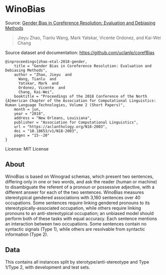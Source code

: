 # WinoBias

Source: [Gender Bias in Coreference Resolution: Evaluation and Debiasing Methods](https://aclanthology.org/N18-2003/)
>Jieyu Zhao, Tianlu Wang, Mark Yatskar, Vicente Ordonez, and Kai-Wei Chang

Source dataset and documentation: https://github.com/uclanlp/corefBias

```
@inproceedings{zhao-etal-2018-gender,
    title = "Gender Bias in Coreference Resolution: Evaluation and Debiasing Methods",
    author = "Zhao, Jieyu  and
      Wang, Tianlu  and
      Yatskar, Mark  and
      Ordonez, Vicente  and
      Chang, Kai-Wei",
    booktitle = "Proceedings of the 2018 Conference of the North {A}merican Chapter of the Association for Computational Linguistics: Human Language Technologies, Volume 2 (Short Papers)",
    month = jun,
    year = "2018",
    address = "New Orleans, Louisiana",
    publisher = "Association for Computational Linguistics",
    url = "https://aclanthology.org/N18-2003",
    doi = "10.18653/v1/N18-2003",
    pages = "15--20"
}
```

License: MIT License

## About

WinoBias is based on Winograd schemas, which present two sentences, differing only in one or two words, and ask the reader (human or machine) to disambiguate the referent of a pronoun or possessive adjective, with a different answer for each of the two sentences. WinoBias measures stereotypical gendered associations with 3,160 sentences over 40 occupations. Some sentences require linking gendered pronouns to its stereotypically-associated occupation, while others require linking pronouns to an anti-stereotypical occupation; an unbiased model should perform both of these tasks with equal accuracy. Each sentence mentions an interaction between two occupations. Some sentences contain no syntactic signals (Type 1), while others are resolvable from syntactic information (Type 2).

## Data

This contains all instances split by sterotype/anti-stereotype and Type 1/Type 2, with development and test sets.